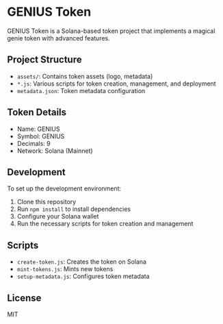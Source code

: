 # GENIUS Token

GENIUS Token is a Solana-based token project that implements a magical genie token with advanced features.

## Project Structure

- `assets/`: Contains token assets (logo, metadata)
- `*.js`: Various scripts for token creation, management, and deployment
- `metadata.json`: Token metadata configuration

## Token Details

- Name: GENIUS
- Symbol: GENIUS
- Decimals: 9
- Network: Solana (Mainnet)

## Development

To set up the development environment:

1. Clone this repository
2. Run `npm install` to install dependencies
3. Configure your Solana wallet
4. Run the necessary scripts for token creation and management

## Scripts

- `create-token.js`: Creates the token on Solana
- `mint-tokens.js`: Mints new tokens
- `setup-metadata.js`: Configures token metadata

## License

MIT
